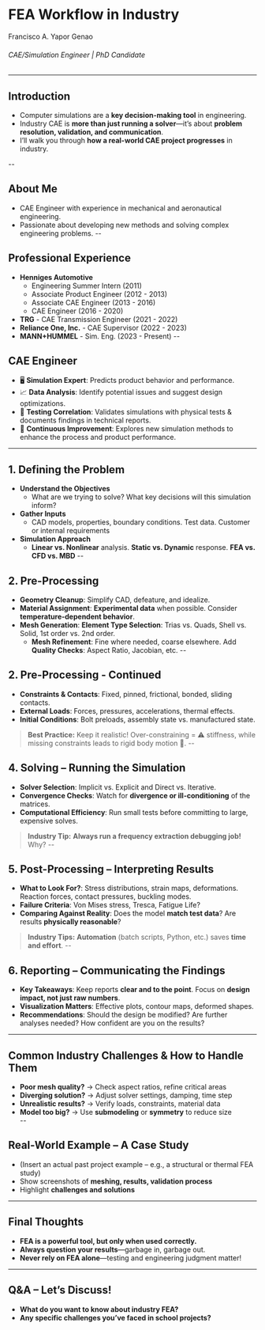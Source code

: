 # FEA Workflow in Industry
Francisco A. Yapor Genao
###### CAE/Simulation Engineer | PhD Candidate
---

## Introduction
- Computer simulations are a **key decision-making tool** in engineering.
- Industry CAE is **more than just running a solver**—it’s about **problem resolution, validation, and communication**.  
- I’ll walk you through **how a real-world CAE project progresses** in industry. 

--
## About Me
- CAE Engineer with experience in mechanical and aeronautical engineering.
- Passionate about developing new methods and solving complex engineering problems.
--

## Professional Experience
- **Henniges Automotive**
  - Engineering Summer Intern (2011)
  - Associate Product Engineer (2012 - 2013)
  - Associate CAE Engineer (2013 - 2016)
  - CAE Engineer (2016 - 2020)
- **TRG** - CAE Transmission Engineer (2021 - 2022)
- **Reliance One, Inc.** - CAE Supervisor (2022 - 2023)
- **MANN+HUMMEL** - Sim. Eng. (2023 - Present)
--

## CAE Engineer
- 🖥️ **Simulation Expert**: Predicts product behavior and performance.
- 📈 **Data Analysis**: Identify potential issues and suggest design optimizations.
- 🧪 **Testing Correlation**: Validates simulations with physical tests & documents findings in technical reports.
- 🚀 **Continuous Improvement**: Explores new simulation methods to enhance the process and product performance.
---

## 1. Defining the Problem
- **Understand the Objectives**  
  - What are we trying to solve? What key decisions will this simulation inform? 
- **Gather Inputs**  
  - CAD models, properties, boundary conditions. Test data. Customer or internal requirements  
- **Simulation Approach** 
  - **Linear vs. Nonlinear** analysis. **Static vs. Dynamic** response. **FEA vs. CFD vs. MBD**
--

## 2. Pre-Processing
- **Geometry Cleanup**: Simplify CAD, defeature, and idealize.
- **Material Assignment**: **Experimental data** when possible. Consider **temperature-dependent behavior**.
- **Mesh Generation**: **Element Type Selection**: Trias vs. Quads, Shell vs. Solid, 1st order vs. 2nd order.
  - **Mesh Refinement**: Fine where needed, coarse elsewhere. Add **Quality Checks**: Aspect Ratio, Jacobian, etc. 
--

## 2. Pre-Processing - Continued
- **Constraints & Contacts**: Fixed, pinned, frictional, bonded, sliding contacts.
- **External Loads**: Forces, pressures, accelerations, thermal effects.
- **Initial Conditions**: Bolt preloads, assembly state vs. manufactured state.
> **Best Practice:** Keep it realistic! Over-constraining = ⚠️ stiffness, while missing constraints leads to rigid body motion 🚀.
--

## 4. Solving – Running the Simulation
- **Solver Selection**: Implicit vs. Explicit and Direct vs. Iterative.
- **Convergence Checks**: Watch for **divergence or ill-conditioning** of the matrices.
- **Computational Efficiency**: Run small tests before committing to large, expensive solves. 
> **Industry Tip:** **Always run a frequency extraction debugging job!** Why?
--

## 5. Post-Processing – Interpreting Results
- **What to Look For?**: Stress distributions, strain maps, deformations. Reaction forces, contact pressures, buckling modes.
- **Failure Criteria**: Von Mises stress, Tresca, Fatigue Life?
- **Comparing Against Reality**: Does the model **match test data**? Are results **physically reasonable**?  
> **Industry Tips:** **Automation** (batch scripts, Python, etc.) saves **time and effort**. 
--

## 6. Reporting – Communicating the Findings
- **Key Takeaways**: Keep reports **clear and to the point**. Focus on **design impact, not just raw numbers**.
- **Visualization Matters**: Effective plots, contour maps, deformed shapes.
- **Recommendations**: Should the design be modified? Are further analyses needed? How confident are you on the results?
---

## Common Industry Challenges & How to Handle Them
- **Poor mesh quality?** → Check aspect ratios, refine critical areas  
- **Diverging solution?** → Adjust solver settings, damping, time step  
- **Unrealistic results?** → Verify loads, constraints, material data  
- **Model too big?** → Use **submodeling** or **symmetry** to reduce size  
--

## Real-World Example – A Case Study
- (Insert an actual past project example – e.g., a structural or thermal FEA study)  
- Show screenshots of **meshing, results, validation process**  
- Highlight **challenges and solutions**  
---

## Final Thoughts
- **FEA is a powerful tool, but only when used correctly.**  
- **Always question your results**—garbage in, garbage out.  
- **Never rely on FEA alone**—testing and engineering judgment matter!  
---

## Q&A – Let’s Discuss!
- **What do you want to know about industry FEA?**  
- **Any specific challenges you’ve faced in school projects?**  
